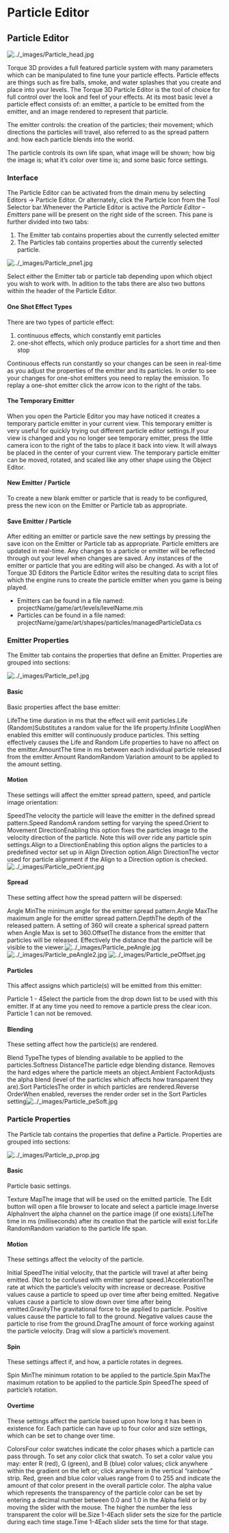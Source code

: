 # Particle Editor

## Particle Editor

![../\_images/Particle\_head.jpg](https://torque-3d.readthedocs.io/en/latest/\_images/Particle\_head.jpg)

Torque 3D provides a full featured particle system with many parameters which can be manipulated to fine tune your particle effects. Particle effects are things such as fire balls, smoke, and water splashes that you create and place into your levels. The Torque 3D Particle Editor is the tool of choice for full control over the look and feel of your effects. At its most basic level a particle effect consists of: an emitter, a particle to be emitted from the emitter, and an image rendered to represent that particle.

The emitter controls: the creation of the particles; their movement; which directions the particles will travel, also referred to as the spread pattern and: how each particle blends into the world.

The particle controls its own life span, what image will be shown; how big the image is; what it’s color over time is; and some basic force settings.

### Interface

The Particle Editor can be activated from the dmain menu by selecting Editors -> Particle Editor. Or alternately, click the Particle Icon from the Tool Selector bar.Whenever the Particle Editor is active the _Particle Editor – Emitters_ pane will be present on the right side of the screen. This pane is further divided into two tabs:

1. The Emitter tab contains properties about the currently selected emitter
2. The Particles tab contains properties about the currently selected particle.

![../\_images/Particle\_pne1.jpg](https://torque-3d.readthedocs.io/en/latest/\_images/Particle\_pne1.jpg)

Select either the Emitter tab or particle tab depending upon which object you wish to work with. In adition to the tabs there are also two buttons within the header of the Particle Editor.

#### One Shot Effect Types

There are two types of particle effect:

1. continuous effects, which constantly emit particles
2. one-shot effects, which only produce particles for a short time and then stop

Continuous effects run constantly so your changes can be seen in real-time as you adjust the properties of the emitter and its particles. In order to see your changes for one-shot emitters you need to replay the emission. To replay a one-shot emitter click the arrow icon to the right of the tabs.

#### The Temporary Emitter

When you open the Particle Editor you may have noticed it creates a temporary particle emitter in your current view. This temporary emitter is very useful for quickly trying out different particle editor settings.If your view is changed and you no longer see temporary emitter, press the little camera icon to the right of the tabs to place it back into view. It will always be placed in the center of your current view. The temporary particle emitter can be moved, rotated, and scaled like any other shape using the Object Editor.

#### New Emitter / Particle

To create a new blank emitter or particle that is ready to be configured, press the new icon on the Emitter or Particle tab as appropriate.

#### Save Emitter / Particle

After editing an emitter or particle save the new settings by pressing the save icon on the Emitter or Particle tab as appropriate. Particle emitters are updated in real-time. Any changes to a particle or emitter will be reflected through out your level when changes are saved. Any instances of the emitter or particle that you are editing will also be changed. As with a lot of Torque 3D Editors the Particle Editor writes the resulting data to script files which the engine runs to create the particle emitter when you game is being played.

* Emitters can be found in a file named: projectName/game/art/levels/levelName.mis
* Particles can be found in a file named: projectName/game/art/shapes/particles/managedParticleData.cs

### Emitter Properties

The Emitter tab contains the properties that define an Emitter. Properties are grouped into sections:

![../\_images/Particle\_pe1.jpg](https://torque-3d.readthedocs.io/en/latest/\_images/Particle\_pe1.jpg)

#### Basic

Basic properties affect the base emitter:

LifeThe time duration in ms that the effect will emit particles.Life (Random)Substitutes a random value for the life property.Infinite LoopWhen enabled this emitter will continuously produce particles. This setting effectively causes the Life and Random Life properties to have no affect on the emitter.AmountThe time in ms between each individual particle released from the emitter.Amount RandomRandom Variation amount to be applied to the amount setting.

#### Motion

These settings will affect the emitter spread pattern, speed, and particle image orientation:

SpeedThe velocity the particle will leave the emitter in the defined spread pattern.Speed RandomA random setting for varying the speed.Orient to Movement DirectionEnabling this option fixes the particles image to the velocity direction of the particle. Note this will over ride any particle spin settings.Align to a DirectionEnabling this option aligns the particles to a predefined vector set up in Align Direction option.Align DirectionThe vector used for particle alignment if the Align to a Direction option is checked.![../\_images/Particle\_peOrient.jpg](https://torque-3d.readthedocs.io/en/latest/\_images/Particle\_peOrient.jpg)

#### Spread

These setting affect how the spread pattern will be dispersed:

Angle MinThe minimum angle for the emitter spread pattern.Angle MaxThe maximum angle for the emitter spread pattern.DepthThe depth of the released pattern. A setting of 360 will create a spherical spread pattern when Angle Max is set to 360.OffsetThe distance from the emitter that particles will be released. Effectively the distance that the particle will be visible to the viewer.![../\_images/Particle\_peAngle.jpg](https://torque-3d.readthedocs.io/en/latest/\_images/Particle\_peAngle.jpg) ![../\_images/Particle\_peAngle2.jpg](https://torque-3d.readthedocs.io/en/latest/\_images/Particle\_peAngle2.jpg) ![../\_images/Particle\_peOffset.jpg](https://torque-3d.readthedocs.io/en/latest/\_images/Particle\_peOffset.jpg)

#### Particles

This affect assigns which particle(s) will be emitted from this emitter:

Particle 1 - 4Select the particle from the drop down list to be used with this emitter. If at any time you need to remove a particle press the clear icon. Particle 1 can not be removed.

#### Blending

These setting affect how the particle(s) are rendered.

Blend TypeThe types of blending available to be applied to the particles.Softness DistanceThe particle edge blending distance. Removes the hard edges where the particle meets an object.Ambient FactorAdjusts the alpha blend (level of the particles which affects how transparent they are).Sort ParticlesThe order in which particles are rendered.Reverse OrderWhen enabled, reverses the render order set in the Sort Particles setting![../\_images/Particle\_peSoft.jpg](https://torque-3d.readthedocs.io/en/latest/\_images/Particle\_peSoft.jpg)

### Particle Properties

The Particle tab contains the properties that define a Particle. Properties are grouped into sections:

![../\_images/Particle\_p\_prop.jpg](https://torque-3d.readthedocs.io/en/latest/\_images/Particle\_p\_prop.jpg)

#### Basic

Particle basic settings.

Texture MapThe image that will be used on the emitted particle. The Edit button will open a file browser to locate and select a particle image.Inverse AlphaInvert the alpha channel on the partice image (if one exists).LifeThe time in ms (milliseconds) after its creation that the particle will exist for.Life RandomRandom variation to the particle life span.

#### Motion

These settings affect the velocity of the particle.

Initial SpeedThe initial velocity, that the particle will travel at after being emitted. (Not to be confused with emitter spread speed.)AccelerationThe rate at which the particle’s velocity with increase or decrease. Positive values cause a particle to speed up over time after being emitted. Negative values cause a particle to slow down over time after being emitted.GravityThe gravitational force to be applied to particle. Positive values cause the particle to fall to the ground. Negative values cause the particle to rise from the ground.DragThe amount of force working against the particle velocity. Drag will slow a particle’s movement.

#### Spin

These settings affect if, and how, a particle rotates in degrees.

Spin MinThe minimum rotation to be applied to the particle.Spin MaxThe maximum rotation to be applied to the particle.Spin SpeedThe speed of particle’s rotation.

#### Overtime

These settings affect the particle based upon how long it has been in existence for. Each particle can have up to four color and size settings, which can be set to change over time.

ColorsFour color swatches indicate the color phases which a particle can pass through. To set any color click that swatch. To set a color value you may: enter R (red), G (green), and B (blue) color values; click anywhere within the gradient on the left or; click anywhere in the vertical “rainbow” strip. Red, green and blue color values range from 0 to 255 and indicate the amount of that color present in the overall particle color. The alpha value which represents the transparency of the particle color can be set by entering a decimal number between 0.0 and 1.0 in the Alpha field or by moving the slider with the mouse. The higher the number the less transparent the color will be.Size 1-4Each slider sets the size for the particle during each time stage.Time 1-4Each slider sets the time for that stage.
